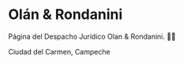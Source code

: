 # Olán & Rondanini

Página del Despacho Jurídico Olan & Rondanini. 👨‍⚖️

Ciudad del Carmen, Campeche

